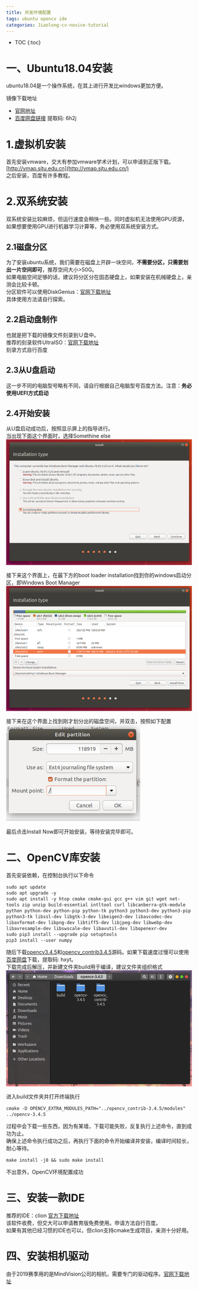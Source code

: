 ```yaml
---
title: 开发环境配置
tags: ubuntu opencv ide
categories: Jiaolong-cv-novice-tutorial
---
```


* TOC
{:toc}

# <span id="head2"> 一、Ubuntu18.04安装</span>

ubuntu18.04是一个操作系统，在其上进行开发比windows更加方便。

镜像下载地址

* [官网地址](https://ubuntu.com/download/desktop)
* [百度网盘链接](https://pan.baidu.com/s/1hJJBsDpbrWk7MiiB116mdg)  提取码: 6h2j

# <span id="head3"> 1.虚拟机安装</span>

首先安装vmware，交大有参加vmware学术计划，可以申请到正版下载。[http://vmap.sjtu.edu.cn](http://vmap.sjtu.edu.cn/)  
之后安装，百度有许多教程。

# <span id="head4"> 2.双系统安装</span>

双系统安装比较麻烦，但运行速度会稍快一些。同时虚拟机无法使用GPU资源，如果想要使用GPU进行机器学习计算等，务必使用双系统安装方式。

## <span id="head5"> 2.1磁盘分区</span>

为了安装ubuntu系统，我们需要在磁盘上开辟一块空间，**不需要分区，只需要划出一片空间即可**，推荐空间大小>50G。  
如果电脑空间足够的话，建议将分区分在固态硬盘上，如果安装在机械硬盘上，亲测会比较卡顿。  
分区软件可以使用DiskGenius：[官网下载地址](http://www.diskgenius.cn/)  
具体使用方法请自行探索。  

## <span id="head6"> 2.2启动盘制作</span>

也就是把下载的镜像文件刻录到Ｕ盘中。  
推荐的刻录软件UltraISO：[官网下载地址](https://cn.ultraiso.net/)  
刻录方式自行百度

## <span id="head7"> 2.3从U盘启动</span>

这一步不同的电脑型号略有不同，请自行根据自己电脑型号百度方法。注意：**务必使用UEFI方式启动**

## <span id="head8"> 2.4开始安装</span>

从U盘启动成功后，按照显示屏上的指导进行。  
当出现下面这个界面时，选择Somethine else  
![type](/static/img/type.png)

接下来这个界面上，在最下方的boot loader installation找到你的windows启动分区，即Windows Boot Manager  
![boot](/static/img/boot.png)

接下来在这个界面上找到刚才划分出的磁盘空间，并双击，按照如下配置  
![partation](/static/img/partation.png)

最后点击Install Now即可开始安装，等待安装完毕即可。

# <span id="head9"> 二、OpenCV库安装</span>

首先安装依赖，在控制台执行以下命令  

```shell
sudo apt update
sudo apt upgrade -y
sudo apt install -y htop cmake cmake-gui gcc g++ vim git wget net-tools zip unzip build-essential intltool curl libcanberra-gtk-module python python-dev python-pip python-tk python3 python3-dev python3-pip python3-tk libssl-dev libgtk-3-dev libeigen3-dev libavcodec-dev libavformat-dev libpng-dev libtiff5-dev libjpeg-dev libwebp-dev libavresample-dev libswscale-dev libavutil-dev libopenexr-dev
sudo pip3 install --upgrade pip setuptools
pip3 install --user numpy
```

随后下载[opencv3.4.5](https://github.com/opencv/opencv/archive/3.4.5.zip)和[opencv_contrib3.4.5](https://github.com/opencv/opencv_contrib/archive/3.4.5.zip)源码。如果下载速度过慢可以使用[百度网盘](https://pan.baidu.com/s/11T89p59ps4F4kBrCWiEOKw)下载，提取码: hxyt。  
下载完成后解压，并新建文件夹build用于编译，建议文件夹组织格式  
![folder](/static/img/folder.png)

进入build文件夹并打开终端执行  

```shell
cmake -D OPENCV_EXTRA_MODULES_PATH="../opencv_contrib-3.4.5/modules" ../opencv-3.4.5
```

过程中会下载一些东西，因为有某墙，下载可能失败，反复执行上述命令，直到成功为止。  
确保上述命令执行成功之后，再执行下面的命令开始编译并安装，编译时间较长，耐心等待。  

```shell
make install -j8 && sudo make install
```

不出意外，OpenCV环境配置成功

# <span id="head10"> 三、安装一款IDE</span>

推荐的IDE：clion [官方下载地址](http://www.jetbrains.com/clion/)  
该软件收费，但交大可以申请教育版免费使用。申请方法自行百度。  
如果有其他已经习惯的IDE也可以，但clion支持cmake生成项目，亲测十分好用。

# <span id="head11"> 四、安装相机驱动</span>

由于2019赛季用的是MindVision公司的相机，需要专门的驱动程序。[官网下载地址](http://www.mindvision.com.cn/rjxz/list_12.aspx?lcid=138)

